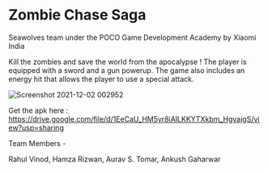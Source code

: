 # Zombie Chase Saga
Seawolves team under the POCO Game Development Academy by Xiaomi India

Kill the zombies and save the world from the apocalypse !
The player is equipped with a sword and a gun powerup. The game also includes an energy hit that allows the player to use a special attack.


![Screenshot 2021-12-02 002952](https://user-images.githubusercontent.com/47893192/144296902-914b0421-72ce-4526-b683-b2f5192a418f.png)

Get the apk here : https://drive.google.com/file/d/1EeCaU_HM5yr8iAILKKYTXkbm_HgyajgS/view?usp=sharing

Team Members -

Rahul Vinod,
Hamza Rizwan, 
Aurav S. Tomar,
Ankush Gaharwar

